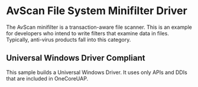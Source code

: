 <!---
    name: AvScan File System Minifilter Driver
    platform: WDM
    language: cpp
    category: FileSystem
    description: This filter is a transaction-aware file scanner that examines data in files.
    samplefwlink: http://go.microsoft.com/fwlink/p/?LinkId=617644
--->


AvScan File System Minifilter Driver
====================================

The AvScan minifilter is a transaction-aware file scanner. This is an example for developers who intend to write filters that examine data in files. Typically, anti-virus products fall into this category.

## Universal Windows Driver Compliant
This sample builds a Universal Windows Driver. It uses only APIs and DDIs that are included in OneCoreUAP.

